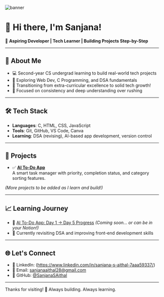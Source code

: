 ![banner](https://i.postimg.cc/cJBw2wWY/Sanjana-S-Aithal-1.png)
# 👋 Hi there, I'm Sanjana!

🎯 **Aspiring Developer | Tech Learner | Building Projects Step-by-Step**

---

## 🚀 About Me
- 💻 Second-year CS undergrad learning to build real-world tech projects
- 🌱 Exploring Web Dev, C Programming, and DSA fundamentals
- 🔄 Transitioning from extra-curricular excellence to solid tech growth!
- 🧠 Focused on consistency and deep understanding over rushing

---

## 🛠️ Tech Stack
- **Languages**: C, HTML, CSS, JavaScript
- **Tools**: Git, GitHub, VS Code, Canva
- **Learning**: DSA (revising), AI-based app development, version control

---

## 📂 Projects
- ✅ **[AI To-Do App](https://github.com/SanjanaSAithal/todo-app-ai-powered)**  
  A smart task manager with priority, completion status, and category sorting features.

*(More projects to be added as I learn and build!)*

---

## 📈 Learning Journey
- 🧩 [AI To-Do App: Day 1 → Day 5 Progress](#) *(Coming soon... or can be in your Notion!)*
- 🎯 Currently revisiting DSA and improving front-end development skills

---

## 🌐 Let's Connect
- 💼 LinkedIn: (https://www.linkedin.com/in/sanjana-s-aithal-7aaa59337/)
- 📧 Email: sanjanaaithal28@gmail.com
- 📍 GitHub: [@SanjanaSAithal](https://github.com/SanjanaSAithal)

---

Thanks for visiting! 🌟 Always building. Always learning.
